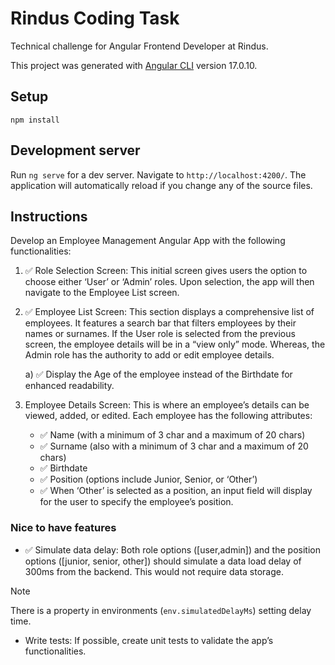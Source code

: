 # Rindus Coding Task

Technical challenge for Angular Frontend Developer at Rindus.

This project was generated with [Angular CLI](https://github.com/angular/angular-cli) version 17.0.10.

## Setup

```bash, powershell, zsh
npm install
```

## Development server

Run `ng serve` for a dev server. Navigate to `http://localhost:4200/`. The application will automatically reload if you change any of the source files.

## Instructions

Develop an Employee Management Angular App with the following functionalities:

1. ✅ Role Selection Screen: This initial screen gives users the option to choose either ‘User’ or ‘Admin’ roles. Upon selection, the app will then navigate to the Employee List screen.

2. ✅ Employee List Screen: This section displays a comprehensive list of employees. It features a search bar that filters employees by their names or surnames. If the User role is selected from the previous screen, the employee details will be in a “view only” mode. Whereas, the Admin role has the authority to add or edit employee details.

   a) ✅ Display the Age of the employee instead of the Birthdate for enhanced readability.

3. Employee Details Screen: This is where an employee’s details can be viewed, added, or edited. Each employee has the following attributes:

   - ✅ Name (with a minimum of 3 char and a maximum of 20 chars)
   - ✅ Surname (also with a minimum of 3 char and a maximum of 20 chars)
   - ✅ Birthdate
   - ✅ Position (options include Junior, Senior, or ‘Other’)
   - ✅ When ‘Other’ is selected as a position, an input field will display for the user to specify the employee’s position.

### Nice to have features

- ✅ Simulate data delay: Both role options ([user,admin]) and the position options ([junior, senior, other]) should simulate a data load delay of 300ms from the backend. This would not require data storage.

> [!NOTE]
> There is a property in environments (`env.simulatedDelayMs`) setting delay time.

- Write tests: If possible, create unit tests to validate the app’s functionalities.

